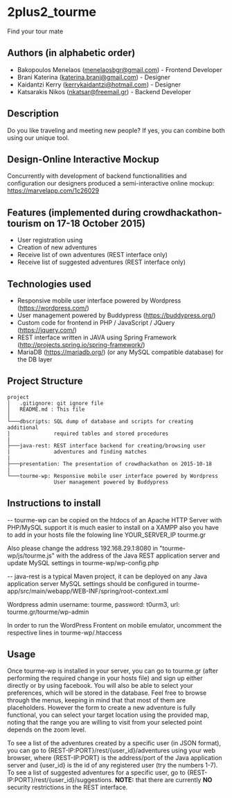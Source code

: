 # 2plus2_tourme
Find your tour mate

## Authors (in alphabetic order)

- Bakopoulos Menelaos (menelaosbgr@gmail.com)  - Frontend Developer
- Brani Katerina (katerina.brani@gmail.com) - Designer
- Kaidantzi Kerry (kerrykaidantzi@hotmail.com) - Designer
- Katsarakis Nikos (nkatsar@freemail.gr) - Backend Developer

## Description

Do you like traveling and meeting new people? If yes, you can combine both using our unique tool.

## Design-Online Interactive Mockup

Concurrently with development of backend functionallities and configuration our designers produced a semi-interactive online mockup: https://marvelapp.com/1c26029

## Features (implemented during crowdhackathon-tourism on 17-18 October 2015)
- User registration using 
- Creation of new adventures
- Receive list of own adventures (REST interface only)
- Receive list of suggested adventures (REST interface only)

## Technologies used
- Responsive mobile user interface powered by Wordpress (https://wordpress.com/)
- User management powered by Buddypress (https://buddypress.org/)
- Custom code for frontend in PHP / JavaScript / JQuery (https://jquery.com/)
- REST interface written in JAVA using Spring Framework (http://projects.spring.io/spring-framework/)
- MariaDB (https://mariadb.org/) (or any MySQL compatible database) for the DB layer


## Project Structure

```
project
│   .gitignore: git ignore file
│   README.md : This file
│
└───dbscripts: SQL dump of database and scripts for creating additional 
|              required tables and stored procedures
|
├───java-rest: REST interface backend for creating/browsing user 
|              adventures and finding matches
|
├───presentation: The presentation of crowdhackathon on 2015-10-18
|
└───tourme-wp: Responsive mobile user interface powered by Wordpress
               User management powered by Buddypress
```

## Instructions to install

-- tourme-wp can be copied on the htdocs of an Apache HTTP Server with PHP/MySQL support
   it is much easier to install on a XAMPP 
   also you have to add in your hosts file the folowing line
   YOUR_SERVER_IP tourme.gr
   
   Also please change the address 192.168.29.1:8080 in "tourme-wp/js/tourme.js" with the 
   address of the Java REST application server
   and update MySQL settings in tourme-wp/wp-config.php

-- java-rest is a typical Maven project, it can be deployed on any Java application server
   MySQL settings should be configured in tourme-app/src/main/webapp/WEB-INF/spring/root-context.xml
   
Wordpress admin username: tourme,  password: t0urm3, url: tourme.gr/tourme/wp-admin

In order to run the WordPress Frontent on mobile emulator, uncomment the respective lines in tourme-wp/.htaccess


## Usage

Once tourme-wp is installed in your server, you can go to tourme.gr (after performing the required change in your hosts file) and sign up either directly or by using facebook. You will also be able to select your preferences, which will be stored in the database. Feel free to browse through the menus, keeping in mind that that most of them are placeholders. However the form to create a new adventure is fully functional, you can select your target location using the provided map, noting that the range you are willing to visit from your selected point depends on the zoom level.


To see a list of the adventures created by a specific user (in JSON format), you can go to {REST-IP:PORT}/rest/{user\_id}/adventures using your web browser, where {REST-IP:PORT} is the address/port of the Java application server and {user\_id} is the id of any registered user (try the numbers 1-7). To see a list of suggested adventures for a specific user, go to {REST-IP:PORT}/rest/{user\_id}/suggestions. **NOTE:** that there are currently **NO** security restrictions in the REST interface.


